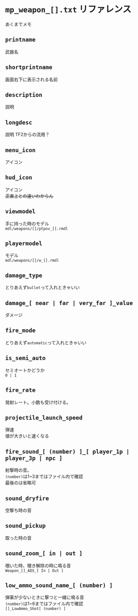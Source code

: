 # `mp_weapon_[].txt` リファレンス
あくまでメモ


## `printname`
武器名

## `shortprintname`
画面右下に表示される名前

## `description`
説明

## `longdesc`
説明
TF2からの流用？

## `menu_icon`
アイコン

## `hud_icon`
アイコン  
~~正直上との違いわからん~~

## `viewmodel`
手に持った時のモデル  
`mdl/weapons/[]/ptpov_[].rmdl`

## `playermodel`
モデル  
`mdl/weapons/[]/w_[].rmdl`

## `damage_type`
とりあえず`bullet`って入れときゃいい

## `damage_[ near | far | very_far ]_value`
ダメージ

## `fire_mode`
とりあえず`automatic`って入れときゃいい

## `is_semi_auto`
セミオートかどうか  
`0 | 1`

## `fire_rate`
発射レート。小数も受け付ける。

## `projectile_launch_speed`
弾速  
値が大きいと速くなる

## `fire_sound_[ (number) ]_[ player_1p | player_3p | npc ]`
射撃時の音。  
`(number)`は1~3まではファイル内で確認  
最後のは省略可

## `sound_dryfire`
空撃ち時の音

## `sound_pickup`
取った時の音

## `sound_zoom_[ in | out ]`
覗いた時、覗き解除の時に鳴る音  
`Weapon_[]_ADS_[ In | Out ]`

## `low_ammo_sound_name_[ (number) ]`
弾薬が少ないときに撃つと一緒に鳴る音  
`(number)`は1~6まではファイル内で確認  
`[]_LowAmmo_Shot[ (number) ]`
